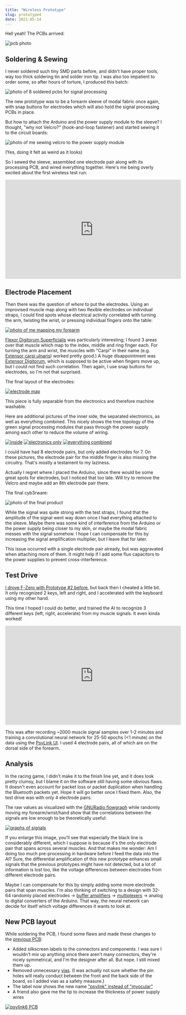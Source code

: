 ```yaml
---
title: "Wireless Prototype"
slug: prototype4
date: 2021-05-14
---
```


Hell yeah!  The PCBs arrived:

![pcb photo](/img/blog/2021-05-10_pcb.png)

## Soldering & Sewing

I never soldered such tiny SMD parts before, and didn't have proper tools, way
too thick soldering tin and solder iron tip.  I was also too impatient to order
some, so after hours of torture, I produced this batch:

![photo of 8 soldered pcbs for signal processing](/img/blog/2021-05-10_pcb_soldered.jpg)

The new prototype was to be a forearm sleeve of modal fabric once again, with
snap buttons for electrodes which will also hold the signal processing PCBs in
place.

But how to attach the Arduino and the power supply module to the sleeve?  I
thought, "why not Velcro?" (hook-and-loop fastener) and started sewing it to
the circuit boards:

![photo of me sewing velcro to the power supply module](/img/blog/2021-05-11_velcro.jpg)

(Yes, doing it felt as weird as it looks)

So I sewed the sleeve, assembled one electrode pair along with its processing
PCB, and wired everything together.  Here's me being overly excited about the
first wireless test run:

<iframe width="560" height="315" sandbox="allow-same-origin allow-scripts allow-popups" title="PsyLink 4 Test Run #1" src="https://peertube.linuxrocks.online/videos/embed/b61aeaa1-a15a-43de-a144-20980cffa259" frameborder="0" allowfullscreen></iframe>

## Electrode Placement

Then there was the question of *where* to put the electrodes.  Using an
improvised muscle map along with two flexible electrodes on individual straps,
I could find spots whose electrical activity correlated with turning the arm,
twisting the wrist, or pressing individual fingers onto the table:

[![photo of me mapping my forearm](/img/blog/2021-05-11_test_straps.thumb.jpg)](/img/blog/2021-05-11_test_straps.jpg)

[Flexor Digitorum
Superficialis](https://en.wikipedia.org/wiki/Flexor_digitorum_superficialis_muscle)
was particularly interesting; I found 3 areas over that muscle which map to the
index, middle and ring finger each.  For turning the arm and wrist, the muscles
with "Carpi" in their name (e.g. [Extensor carpi
ulnaris](https://en.wikipedia.org/wiki/Extensor_carpi_ulnaris_muscle)) worked
pretty good.)  A huge disappointment was [Extensor
Digitorum](https://en.wikipedia.org/w/index.php?title=Extensor_digitorum_muscle&oldid=1009414145),
which is supposed to be active when fingers move up, but I could not find such
correlation.  Then again, I use snap buttons for electrodes, so I'm not that
surprised.

The final layout of the electrodes:

[![electrode map](/img/blog/2021-05-12_electrode_map.jpg)](/img/blog/2021-05-12_electrode_map.jpg)

This piece is fully separable from the electronics and therefore machine
washable.

Here are additional pictures of the inner side, the separated electronics, as
well as everything combined.  This nicely shows the tree topology of the green
signal processing modules that pass through the power supply among each other
to reduce the volume of wiring.

[![inside](/img/blog/2021-05-12_inside.thumb.jpg)](/img/blog/2021-05-12_inside.jpg) [![electronics only](/img/blog/2021-05-12_electronics.thumb.jpg)](/img/blog/2021-05-12_electronics.jpg) [![everything combined](/img/blog/2021-05-12_assembled.thumb.png)](/img/blog/2021-05-12_assembled.png)

I could have had 8 electrode pairs, but only added electrodes for 7.  On these
pictures, the electrode pair for the middle finger is also missing the
circuitry.  That's mostly a testament to my laziness.

Actually I regret where I placed the Arduino, since there would be some great
spots for electrodes, but I noticed that too late.  Will try to remove the
Velcro and maybe add an 8th electrode pair there.

The final cyb3rware:

![photo of the final product](/img/prototypes/p4.jpg)

While the signal was quite strong with the test straps, I found that the
amplitude of the signal went way down once I had everything attached to the
sleeve.  Maybe there was some kind of interference from the Arduino or the
power supply being closer to my skin, or maybe the modal fabric messes with the
signal somehow.  I hope I can compensate for this by increasing the signal
amplification multiplier, but I leave that for later.

This issue occurred with a single electrode pair already, but was aggravated
when attaching more of them.  It might help if I add some flux capacitors to
the power supplies to prevent cross-interference.

## Test Drive

[I drove F-Zero with Prototype #2 before](/blog/fzero), but back then I
cheated a little bit.  It only recognized 2 keys, left and right, and I
accelerated with the keyboard using my other hand.

This time I hoped I could do better, and trained the AI to recognize 3
different keys (left, right, accelerate) from my muscle signals.  It even
kinda worked!

<iframe width="560" height="315" sandbox="allow-same-origin allow-scripts allow-popups" title="PsyLink 4 Test Run #2" src="https://peertube.linuxrocks.online/videos/embed/7a3fe6d9-6693-4930-af00-3579099abd7d" frameborder="0" allowfullscreen></iframe>

This was after recording ~2000 muscle signal samples over 1-2 minutes and
training a convolutional neural network for 25-50 epochs (<1 minute) on the
data using the [PsyLink
UI](https://codeberg.org/psylink/psylink/src/commit/520d82595e1ae3516bf0d47a6a94ef4c4c668ad5/python/ui.py).
I used 4 electrode pairs, all of which are on the dorsal side of the forearm.

## Analysis

In the racing game, I didn't make it to the finish line yet, and it does look
pretty clumsy, but I blame it on the software still having some obvious flaws.
It doesn't even account for packet loss or packet duplication when handling the
Bluetooth packets yet.  Hope it will go better once I fixed them.  Also, the
test drive was with only 4 electrode pairs.

The raw values as visualized with the [GNURadio
flowgraph](https://codeberg.org/psylink/psylink/src/branch/master/gnuradio/plot_signals.grc)
while randomly moving my forearm/wrist/hand show that the correlations between
the signals are low enough to be theoretically useful:

[![graphs of signals](/img/blog/2021-05-15_signals.thumb.png)](/img/blog/2021-05-15_signals.png)

If you enlarge this image, you'll see that especially the black line is
considerably different, which I suppose is because it's the only electrode pair
that spans across several muscles.  And that makes me wonder: Am I doing too
much pre-processing in hardware before I feed the data into the AI?  Sure, the
differential amplification of this new prototype enhances small signals that
the previous prototypes might have not detected, but a lot of information is
lost too, like the voltage differences between electrodes from different
electrode pairs.

Maybe I can compensate for this by simply adding some more electrode pairs that
span muscles.  I'm also thinking of switching to a design with 32-64 randomly
placed electrodes -> [buffer
amplifiers](https://en.wikipedia.org/w/index.php?title=Buffer_amplifier&oldid=1017094718)
-> [multiplexers](https://en.wikipedia.org/w/index.php?title=Multiplexer&oldid=1018543479)
-> analog to digital converters of the Arduino.  That way, the neural network
can decide for itself which voltage differences it wants to look at.

## New PCB layout

While soldering the PCB, I found some flaws and made these changes to the
[previous PCB](/blog/pcb):

- Added silkscreen labels to the connectors and components.  I was sure I
  wouldn't mix up anything since there aren't many connectors, they're nicely
  symmetrical, and I'm the designer after all. But nope.  I still mixed them
  up.
- Removed unnecessary [vias](https://en.wikipedia.org/wiki/Via_(electronics)).
  (I was actually not sure whether the pin holes will really conduct between
  the front and the back side of the board, so I added vias as a safety
  measure.)
- The label now shows the new name ["psylink" instead of "myocular"](/blog/new-name)
- A friend also gave me the tip to increase the thickness of power supply wires

[![psylink6 PCB](/img/boards/psylink6-pcb2.png)](/b2)
